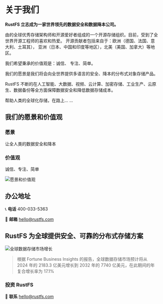 # 关于我们

**RustFS 立志成为一家世界领先的数据安全和数据降本公司。**

由的全球优秀存储架构师和开源爱好者组成的一个开源存储组织。目前，受到了全世界开源工程师的喜欢和热爱。
开源贡献者包括来自于：欧洲（德国、法国、意大利、土耳其）， 亚洲（日本、中国和印度等地区），北美（美国、加拿大）等地区。

我们希望秉承的价值观是：诚信、 专注、简单。

我们的愿景是我们将会向全世界提供多语言的安全、降本的分布式对象存储产品。

RustFS 不断的在人工智能、大数据、视频、云计算、加密存储、工业生产、云原生、数据备份等全方面保障数据安全和降低数据存储成本。

帮助人类的全球化存储，在路上... ...

## 我们的愿景和价值观

### 愿景

让全人类的数据安全和降本

### 价值观

诚信、专注、简单

![愿景和价值观](./images/vision-values.png)

## 办公地址


📞 **电话**
400-033-5363

📧 **邮箱**
<hello@rustfs.com>


## RustFS 为全球提供安全、可靠的分布式存储方案

![全球数据存储市场增长](./images/market-growth.png)

> 根据 Fortune Business Insights 的报告，全球数据存储市场预计将从 2024 年的 2183.3 亿美元增长到 2032 年的 7740 亿美元，在此期间的年复合增长率为 17.1%

### 投资 RustFS

📧 **联系**
<hello@rustfs.com>
